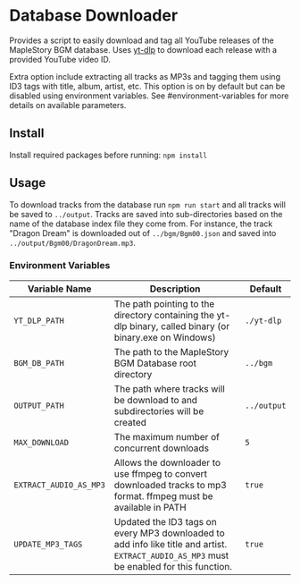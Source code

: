 # Database Downloader

Provides a script to easily download and tag all YouTube releases of the MapleStory BGM database.
Uses [yt-dlp](https://github.com/yt-dlp/yt-dlp) to download each release with a provided YouTube video ID.

Extra option include extracting all tracks as MP3s and tagging them using ID3 tags with title, album, artist, etc.
This option is on by default but can be disabled using environment variables.
See #environment-variables for more details on available parameters.

## Install

Install required packages before running: `npm install`

## Usage

To download tracks from the database run `npm run start` and all tracks will be saved to `../output`.
Tracks are saved into sub-directories based on the name of the database index file they come from.
For instance, the track "Dragon Dream" is downloaded out of `../bgm/Bgm00.json` and saved into `../output/Bgm00/DragonDream.mp3`.

### Environment Variables

| Variable Name | Description | Default |
| ------------- | ----------- | ------- |
| `YT_DLP_PATH` | The path pointing to the directory containing the yt-dlp binary, called binary (or binary.exe on Windows) | `./yt-dlp` |
| `BGM_DB_PATH` | The path to the MapleStory BGM Database root directory | `../bgm` |
| `OUTPUT_PATH` | The path where tracks will be download to and subdirectories will be created | `../output` |
| `MAX_DOWNLOAD` | The maximum number of concurrent downloads | `5` |
| `EXTRACT_AUDIO_AS_MP3` | Allows the downloader to use ffmpeg to convert downloaded tracks to mp3 format. ffmpeg must be available in PATH | `true` |
| `UPDATE_MP3_TAGS` | Updated the ID3 tags on every MP3 downloaded to add info like title and artist. `EXTRACT_AUDIO_AS_MP3` must be enabled for this function. | `true` |
